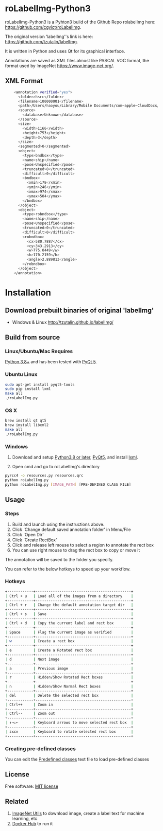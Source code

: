 # roLabelImg-Python3

roLabelImg-Python3 is a Pyhton3 build of the Github Repo rolabelImg here: <https://github.com/cgvict/roLabelImg>.

The original version 'labelImg''s link is here: <https://github.com/tzutalin/labelImg>.

It is written in Python and uses Qt for its graphical interface.

Annotations are saved as XML files almost like PASCAL VOC format, the format used by ImageNet <https://www.image-net.org/>.


## XML Format

```bash
    <annotation verified="yes">
      <folder>hsrc</folder>
      <filename>100000001</filename>
      <path>/Users/haoyou/Library/Mobile Documents/com~apple~CloudDocs/OneDrive/hsrc/100000001.bmp</path>
      <source>
        <database>Unknown</database>
      </source>
      <size>
        <width>1166</width>
        <height>753</height>
        <depth>3</depth>
      </size>
      <segmented>0</segmented>
      <object>
        <type>bndbox</type>
        <name>ship</name>
        <pose>Unspecified</pose>
        <truncated>0</truncated>
        <difficult>0</difficult>
        <bndbox>
          <xmin>178</xmin>
          <ymin>246</ymin>
          <xmax>974</xmax>
          <ymax>504</ymax>
        </bndbox>
      </object>
      <object>
        <type>robndbox</type>
        <name>ship</name>
        <pose>Unspecified</pose>
        <truncated>0</truncated>
        <difficult>0</difficult>
        <robndbox>
          <cx>580.7887</cx>
          <cy>343.2913</cy>
          <w>775.0449</w>
          <h>170.2159</h>
          <angle>2.889813</angle>
        </robndbox>
      </object>
    </annotation>
```


# Installation

## Download prebuilt binaries of original 'labelImg'

-  Windows & Linux <http://tzutalin.github.io/labelImg/>

## Build from source

### Linux/Ubuntu/Mac Requires 
[Python 3.8+](http://www.python.org/getit/) and has been tested with [PyQt 5](http://www.riverbankcomputing.co.uk/software/pyqt/intro).


### Ubuntu Linux

```bash
sudo apt-get install pyqt5-tools
sudo pip install lxml
make all
./roLabelImg.py
```

### OS X

```bash
brew install qt qt5
brew install libxml2
make all
./roLabelImg.py
```

### Windows

1. Download and setup [Python3.8 or later](https://www.python.org/downloads/), [PyQt5](https://www.riverbankcomputing.com/software/pyqt/download), and install [lxml](http://lxml.de/installation.html).

2. Open cmd and go to roLabelImg's directory

```bash
pyrcc4 -o resources.py resources.qrc
python roLabelImg.py
python roLabelImg.py [IMAGE_PATH] [PRE-DEFINED CLASS FILE]
```


## Usage


### Steps

1. Build and launch using the instructions above.
2. Click 'Change default saved annotation folder' in Menu/File
3. Click 'Open Dir'
4. Click 'Create RectBox'
5. Click and release left mouse to select a region to annotate the rect
   box
6. You can use right mouse to drag the rect box to copy or move it

The annotation will be saved to the folder you specify.

You can refer to the below hotkeys to speed up your workflow.

### Hotkeys

```bash
+------------+--------------------------------------------+
| Ctrl + u   | Load all of the images from a directory    |
+------------+--------------------------------------------+
| Ctrl + r   | Change the default annotation target dir   |
+------------+--------------------------------------------+
| Ctrl + s   | Save                                       |
+------------+--------------------------------------------+
| Ctrl + d   | Copy the current label and rect box        |
+------------+--------------------------------------------+
| Space      | Flag the current image as verified         |
+------------+--------------------------------------------+
| w          | Create a rect box                          |
+------------+--------------------------------------------+
| e          | Create a Rotated rect box                  |
+------------+--------------------------------------------+
| d          | Next image                                 |
+------------+--------------------------------------------+
| a          | Previous image                             |
+------------+--------------------------------------------+
| r          | Hidden/Show Rotated Rect boxes             |
+------------+--------------------------------------------+
| n          | Hidden/Show Normal Rect boxes              |
+------------+--------------------------------------------+
| del        | Delete the selected rect box               |
+------------+--------------------------------------------+
| Ctrl++     | Zoom in                                    |
+------------+--------------------------------------------+
| Ctrl--     | Zoom out                                   |
+------------+--------------------------------------------+
| ↑→↓←       | Keyboard arrows to move selected rect box  |
+------------+--------------------------------------------+
| zxcv       | Keyboard to rotate selected rect box       |
+------------+--------------------------------------------+
```

### Creating pre-defined classes

You can edit the [Predefined classes](/data/predefined_classes.txt) text file to load pre-defined classes


## License

Free software: [MIT license](https://github.com/cgvict/roLabelImg/blob/master/LICENSE)

## Related

1. [ImageNet Utils](https://github.com/tzutalin/ImageNet_Utils) to
   download image, create a label text for machine learning, etc
2. [Docker Hub](https://hub.docker.com/r/tzutalin/py2qt4) to run it 
